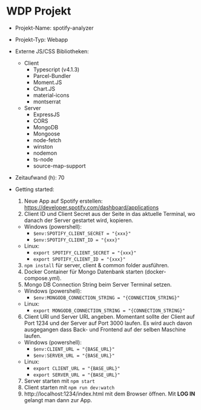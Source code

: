 # WDP Projekt
<!-- von Florian Weingartshofer (1910307103)-->
<!-- von Wenzelhuemer Andreas (1910307106)-->

* Projekt-Name: spotify-analyzer
* Projekt-Typ: Webapp
* Externe JS/CSS Bibliotheken: 
  * Client
    * Typescript (v4.1.3)
    * Parcel-Bundler
    * Moment.JS
    * Chart.JS
    * material-icons
    * montserrat
  * Server
    * ExpressJS
    * CORS
    * MongoDB
    * Mongoose
    * node-fetch
    * winston
    * nodemon
    * ts-node
    * source-map-support
* Zeitaufwand (h): 70
* Getting started:
  1. Neue App auf Spotify erstellen: https://developer.spotify.com/dashboard/applications
  2. Client ID und Client Secret aus der Seite in das aktuelle Terminal, wo danach der Server gestartet wird, kopieren.
    * Windows (powershell):
      * ```$env:SPOTIFY_CLIENT_SECRET = "{xxx}"```
      * ```$env:SPOTIFY_CLIENT_ID = "{xxx}"```
    * Linux:
      * ```export SPOTIFY_CLIENT_SECRET = "{xxx}"```
      * ```export SPOTIFY_CLIENT_ID = "{xxx}"```

  3. ```npm install``` für server, client & common folder ausführen.
  4. Docker Container für Mongo Datenbank starten (docker-compose.yml).
  5. Mongo DB Connection String beim Server Terminal setzen.
    * Windows (powershell):
      * ```$env:MONGODB_CONNECTION_STRING = "{CONNECTION_STRING}"```
    * Linux:
      * ```export MONGODB_CONNECTION_STRING = "{CONNECTION_STRING}"```
  6. Client URl und Server URL angeben. Momentant sollte der Client auf Port 1234 und der Server auf Port 3000 laufen. Es wird auch davon ausgegangen dass Back- und Frontend auf der selben Maschine laufen.
    * Windows (powershell):
      * ```$env:CLIENT_URL = "{BASE_URL}"```
      * ```$env:SERVER_URL = "{BASE_URL}"```
    * Linux:
      * ```export CLIENT_URL = "{BASE_URL}"```
      * ```export SERVER_URL = "{BASE_URL}"```
  7. Server starten mit ```npm start```
  8. Client starten mit ```npm run dev:watch```
  9. http://localhost:1234/index.html mit dem Browser öffnen. Mit __LOG IN__ gelangt man dann zur App.

